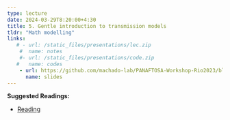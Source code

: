 ```yaml
---
type: lecture
date: 2024-03-29T8:20:00+4:30
title: 5. Gentle introduction to transmission models
tldr: "Math modelling"
links: 
   # - url: /static_files/presentations/lec.zip
    #  name: notes
    #- url: /static_files/presentations/code.zip
   #   name: codes
    - url: https://github.com/machado-lab/PANAFTOSA-Workshop-Rio2023/blob/main/static_files/lectures/4_MHASpread_workshop_introduction_to_transmission_models.pdf
      name: slides
---
```

**Suggested Readings:**
- [Reading](https://www.biorxiv.org/content/10.1101/2022.09.04.506538v3)